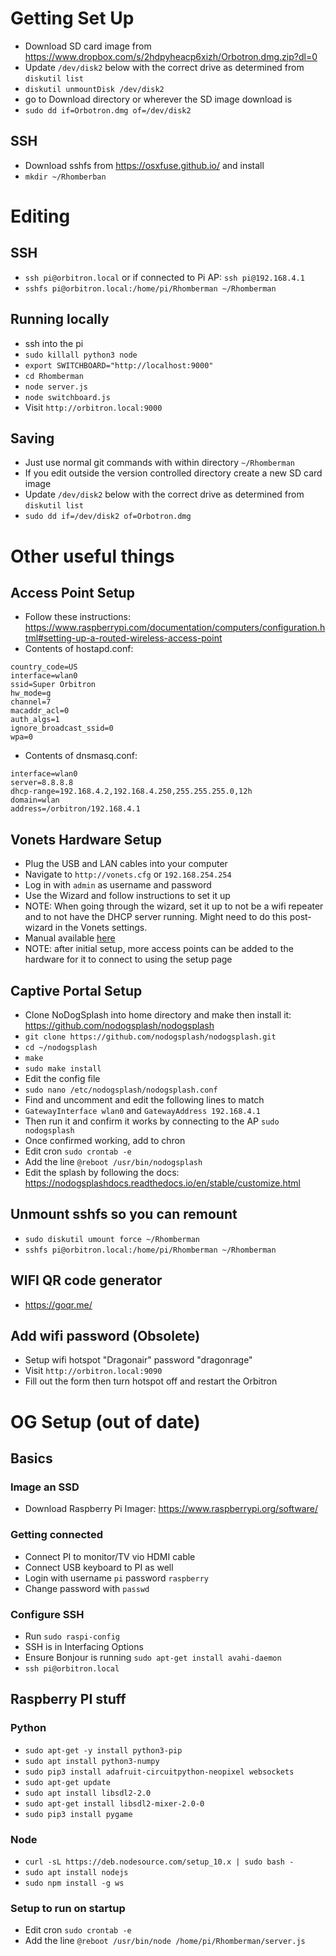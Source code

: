 
# Getting Set Up

- Download SD card image from https://www.dropbox.com/s/2hdpyheacp6xizh/Orbotron.dmg.zip?dl=0
- Update `/dev/disk2` below with the correct drive as determined from `diskutil list`
- `diskutil unmountDisk /dev/disk2`
- go to Download directory or wherever the SD image download is
- `sudo dd if=Orbotron.dmg of=/dev/disk2`

## SSH

- Download sshfs from https://osxfuse.github.io/ and install
- `mkdir ~/Rhomberban`

# Editing

## SSH

- `ssh pi@orbitron.local` or if connected to Pi AP: `ssh pi@192.168.4.1`
- `sshfs pi@orbitron.local:/home/pi/Rhomberman ~/Rhomberman`

## Running locally

- ssh into the pi
- `sudo killall python3 node`
- `export SWITCHBOARD="http://localhost:9000"`
- `cd Rhomberman`
- `node server.js`
- `node switchboard.js`
- Visit `http://orbitron.local:9000`

## Saving
- Just use normal git commands with within directory `~/Rhomberman`
- If you edit outside the version controlled directory create a new SD card image
- Update `/dev/disk2` below with the correct drive as determined from `diskutil list`
- `sudo dd if=/dev/disk2 of=Orbotron.dmg`

# Other useful things


## Access Point Setup

- Follow these instructions: https://www.raspberrypi.com/documentation/computers/configuration.html#setting-up-a-routed-wireless-access-point 
- Contents of hostapd.conf:
```
country_code=US
interface=wlan0
ssid=Super Orbitron
hw_mode=g
channel=7
macaddr_acl=0
auth_algs=1
ignore_broadcast_ssid=0
wpa=0
```
- Contents of dnsmasq.conf:
```
interface=wlan0
server=8.8.8.8
dhcp-range=192.168.4.2,192.168.4.250,255.255.255.0,12h
domain=wlan
address=/orbitron/192.168.4.1
```

## Vonets Hardware Setup

- Plug the USB and LAN cables into your computer
- Navigate to `http://vonets.cfg` or `192.168.254.254`
- Log in with `admin` as username and password
- Use the Wizard and follow instructions to set it up
- NOTE: When going through the wizard, set it up to not be a wifi repeater and to not have the DHCP server running. Might need to do this post-wizard in the Vonets settings.
- Manual available [here](http://www.vonets.com/download/VAP11G-300/VAP11G-300%E2%80%94%E2%80%94Quick%20Setting%20Guide.pdf)
- NOTE: after initial setup, more access points can be added to the hardware for it to connect to using the setup page

## Captive Portal Setup

- Clone NoDogSplash into home directory and make then install it: https://github.com/nodogsplash/nodogsplash
- `git clone https://github.com/nodogsplash/nodogsplash.git`
- `cd ~/nodogsplash`
- `make`
- `sudo make install`
- Edit the config file
- `sudo nano /etc/nodogsplash/nodogsplash.conf`
- Find and uncomment and edit the following lines to match
- `GatewayInterface wlan0` and `GatewayAddress 192.168.4.1`
- Then run it and confirm it works by connecting to the AP `sudo nodogsplash`
- Once confirmed working, add to chron
- Edit cron `sudo crontab -e`
- Add the line `@reboot /usr/bin/nodogsplash`
- Edit the splash by following the docs: https://nodogsplashdocs.readthedocs.io/en/stable/customize.html

## Unmount sshfs so you can remount

- `sudo diskutil umount force ~/Rhomberman`
- `sshfs pi@orbitron.local:/home/pi/Rhomberman ~/Rhomberman`

## WIFI QR code generator

- https://goqr.me/

## Add wifi password (Obsolete)

- Setup wifi hotspot "Dragonair" password "dragonrage"
- Visit `http://orbitron.local:9090`
- Fill out the form then turn hotspot off and restart the Orbitron

# OG Setup (out of date)

## Basics

### Image an SSD

- Download Raspberry Pi Imager: https://www.raspberrypi.org/software/

### Getting connected

- Connect PI to monitor/TV vio HDMI cable
- Connect USB keyboard to PI as well
- Login with username `pi` password `raspberry`
- Change password with `passwd`

### Configure SSH

- Run `sudo raspi-config`
- SSH is in Interfacing Options
- Ensure Bonjour is running `sudo apt-get install avahi-daemon`
- `ssh pi@orbitron.local`

## Raspberry PI stuff

### Python

- `sudo apt-get -y install python3-pip`
- `sudo apt install python3-numpy`
- `sudo pip3 install adafruit-circuitpython-neopixel websockets`
- `sudo apt-get update`
- `sudo apt install libsdl2-2.0`
- `sudo apt-get install libsdl2-mixer-2.0-0`
- `sudo pip3 install pygame`

### Node

- `curl -sL https://deb.nodesource.com/setup_10.x | sudo bash -`
- `sudo apt install nodejs`
- `sudo npm install -g ws`

### Setup to run on startup

- Edit cron `sudo crontab -e`
- Add the line `@reboot /usr/bin/node /home/pi/Rhomberman/server.js`
